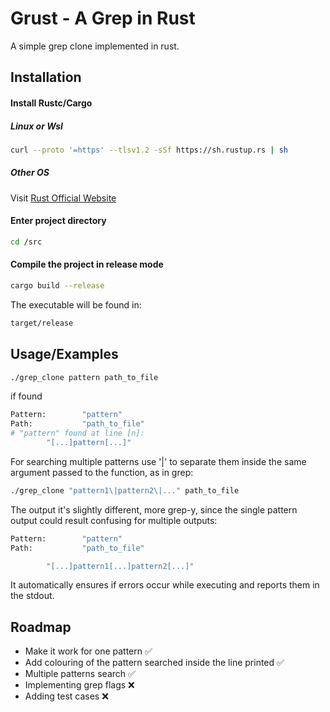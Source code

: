 
# Grust - A Grep in Rust

A simple grep clone implemented in rust.


## Installation

#### Install Rustc/Cargo
##### Linux or Wsl
```bash
curl --proto '=https' --tlsv1.2 -sSf https://sh.rustup.rs | sh
```
##### Other OS
Visit [Rust Official Website](https://forge.rust-lang.org/infra/other-installation-methods.html)

#### Enter project directory
```bash
cd /src
```
#### Compile the project in release mode
```bash
cargo build --release
```
The executable will be found in:
```bash
target/release
```

## Usage/Examples

```bash
./grep_clone pattern path_to_file
```
if found
```bash
Pattern:        "pattern"
Path:           "path_to_file"
# "pattern" found at line [n]:
        "[...]pattern[...]"
```

For searching multiple patterns use '\|' to separate them inside the same argument passed to the function, as in grep:
```bash
./grep_clone "pattern1\|pattern2\|..." path_to_file
```
The output it's slightly different, more grep-y, since the single pattern output could result confusing for multiple outputs:
```bash
Pattern:        "pattern"
Path:           "path_to_file"

        "[...]pattern1[...]pattern2[...]"
```


It automatically ensures if errors occur while executing and reports them in the stdout.

## Roadmap

- Make it work for one pattern ✅
- Add colouring of the pattern searched inside the line printed ✅
- Multiple patterns search ✅
- Implementing grep flags ❌
- Adding test cases ❌
